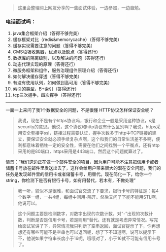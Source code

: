 > 这里会整理网上网友分享的一些面试体验，一边参照，一边自勉。

### 电话面试吗：
1. java集合框架介绍（答得不够完美）
2. 缓存框架对比（redis&memorycache）（答得不够完美）
3. 缓存实现需要注意的问题（答得不够完美）
4. CMS垃圾收集器，优点以及缺点（答得还行）
5. 数据库的隔离级别，以及解决的问题（答得还行）
6. 动态代理实现的原理（答得还行）
7. 微服务框架和组件，服务治理组件原理介绍（答得还行）
8. 如何解决缓存穿透（答得不够完美）
9. 有没有使用队列，如何做到高可用（答得不够完美）
10. 索引的类型，B+索引（答得还行）
11. tcp三次握手，四次挥手（答得还行）

---
一面一上来问了我1个数据安全的问题，不是很懂
HTTP协议怎样保证安全呢？
> 我说，现在不是有个https协议吗，银行和企业一般是采用这种协议，s是security的意思。他说，这个协议和http协议有什么区别啊？我说，https采用安全套接字ssl，链接过程需要认证，握手次数多于http中TCP链接的建立，要保证安全就必须手续复杂点啊，这个和我们的日常生活差不多啊，便利都意味着牺牲一定的安全性，需要在他们之间找到一个平衡点，还有http采用的是80端口，https采用是443端口。然后这个问题就算过了。

情景：“我们这边正在做一个邮件安全的项目，因为用户可能不注意把信用卡或者储蓄卡号放在邮件里发送出去了，这样会给用户带来很大的潜在安全问题，我们的任务是发现邮件里的信用卡或者储蓄卡号，用替代。现在简化一下，给你一个string，你检测下是否有银行卡号，如有用替代，若木有，不做处理”
> 我一听，貌似不是很难，和面试官交流了下要求，银行卡号的特征是：每4个数字一组，一共4组，每组中间用-隔开。然后又问了下能不能用STL啊，他说可以。

> 这个问题主要是检测数字，对数字出现的次数计数，对“-”出现的次数计数，判断是否是信用卡号，若是则用*替代。还有就是考虑异常情况。写完给面试官讲了下，异常情况我只判断了空串返回，面试官提示了下，你再想想还有哪些可能不是空串也可以返回呢，想了下不知道啊，说可以提示下不，他说如果字符串长度小于16呢，哦哦对了，小于16就不可能有信用卡号了。